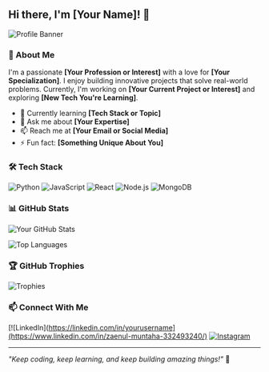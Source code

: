 ## Hi there, I'm [Your Name]! 👋

![Profile Banner](https://source.unsplash.com/1600x400/?technology,coding)

### 🚀 About Me
I'm a passionate **[Your Profession or Interest]** with a love for **[Your Specialization]**. I enjoy building innovative projects that solve real-world problems. Currently, I'm working on **[Your Current Project or Interest]** and exploring **[New Tech You're Learning]**.

- 🌱 Currently learning **[Tech Stack or Topic]**
- 💬 Ask me about **[Your Expertise]**
- 📫 Reach me at **[Your Email or Social Media]**
- ⚡ Fun fact: **[Something Unique About You]**

### 🛠️ Tech Stack
![Python](https://img.shields.io/badge/Python-3776AB?style=for-the-badge&logo=python&logoColor=white)
![JavaScript](https://img.shields.io/badge/JavaScript-F7DF1E?style=for-the-badge&logo=javascript&logoColor=black)
![React](https://img.shields.io/badge/React-61DAFB?style=for-the-badge&logo=react&logoColor=black)
![Node.js](https://img.shields.io/badge/Node.js-339933?style=for-the-badge&logo=nodedotjs&logoColor=white)
![MongoDB](https://img.shields.io/badge/MongoDB-47A248?style=for-the-badge&logo=mongodb&logoColor=white)

### 📊 GitHub Stats
![Your GitHub Stats](https://github-readme-stats.vercel.app/api?username=yourusername&show_icons=true&theme=tokyonight)

![Top Languages](https://github-readme-stats.vercel.app/api/top-langs/?username=yourusername&layout=compact&theme=tokyonight)

### 🏆 GitHub Trophies
![Trophies](https://github-profile-trophy.vercel.app/?username=yourusername&theme=onedark)

### 📫 Connect With Me
[![LinkedIn](https://linkedin.com/in/yourusername](https://www.linkedin.com/in/zaenul-muntaha-332493240/)
[![Instagram](https://img.shields.io/badge/Twitter-%231DA1F2.svg?style=for-the-badge&logo=twitter&logoColor=white)](https://twitter.com/yourusername)

---
*"Keep coding, keep learning, and keep building amazing things!"* 🚀
